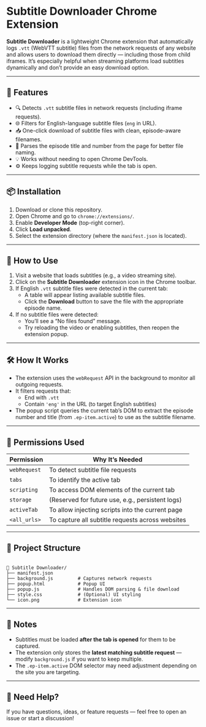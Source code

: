 # Subtitle Downloader Chrome Extension

**Subtitle Downloader** is a lightweight Chrome extension that automatically logs `.vtt` (WebVTT subtitle) files from the network requests of any website and allows users to download them directly — including those from child iframes. It’s especially helpful when streaming platforms load subtitles dynamically and don’t provide an easy download option.

---

## 🎯 Features

- 🔍 Detects `.vtt` subtitle files in network requests (including iframe requests).
- 🌐 Filters for English-language subtitle files (`eng` in URL).
- 📥 One-click download of subtitle files with clean, episode-aware filenames.
- 🧠 Parses the episode title and number from the page for better file naming.
- 💡 Works without needing to open Chrome DevTools.
- ⚙️ Keeps logging subtitle requests while the tab is open.

---

## 📦 Installation

1. Download or clone this repository.
2. Open Chrome and go to `chrome://extensions/`.
3. Enable **Developer Mode** (top-right corner).
4. Click **Load unpacked**.
5. Select the extension directory (where the `manifest.json` is located).

---

## 🚀 How to Use

1. Visit a website that loads subtitles (e.g., a video streaming site).
2. Click on the **Subtitle Downloader** extension icon in the Chrome toolbar.
3. If English `.vtt` subtitle files were detected in the current tab:
   - A table will appear listing available subtitle files.
   - Click the **Download** button to save the file with the appropriate episode name.
4. If no subtitle files were detected:
   - You’ll see a “No files found” message.
   - Try reloading the video or enabling subtitles, then reopen the extension popup.

---

## 🛠️ How It Works

- The extension uses the `webRequest` API in the background to monitor all outgoing requests.
- It filters requests that:
  - End with `.vtt`
  - Contain `'eng'` in the URL (to target English subtitles)
- The popup script queries the current tab’s DOM to extract the episode number and title (from `.ep-item.active`) to use as the subtitle filename.

---

## 🧩 Permissions Used

| Permission       | Why It’s Needed                                   |
|------------------|----------------------------------------------------|
| `webRequest`     | To detect subtitle file requests                  |
| `tabs`           | To identify the active tab                        |
| `scripting`      | To access DOM elements of the current tab         |
| `storage`        | (Reserved for future use, e.g., persistent logs)  |
| `activeTab`      | To allow injecting scripts into the current page  |
| `<all_urls>`     | To capture all subtitle requests across websites  |

---

## 📁 Project Structure

```

📂 Subtitle Downloader/
├── manifest.json
├── background.js         # Captures network requests
├── popup.html            # Popup UI
├── popup.js              # Handles DOM parsing & file download
├── style.css             # (Optional) UI styling
└── icon.png              # Extension icon

```

---

## 📝 Notes

- Subtitles must be loaded **after the tab is opened** for them to be captured.
- The extension only stores the **latest matching subtitle request** — modify `background.js` if you want to keep multiple.
- The `.ep-item.active` DOM selector may need adjustment depending on the site you are targeting.

---

## 🙋 Need Help?

If you have questions, ideas, or feature requests — feel free to open an issue or start a discussion!